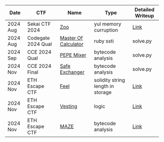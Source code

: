 | Date      | CTF                  | Name                     | Type | Detailed Writeup                                                    |
|-----------|----------------------|--------------------------|------|---------------------------------------------------------------------|
| 2024 Aug  | Sekai CTF 2024       | [Zoo](./zoo)             | yul memory curruption | [Link](https://blog.solidity.kr/posts/(ctf)-2024-SekaiCTF/)         |
| 2024 Aug  | Codegate 2024 Qual   | [Master Of Calculator](./master-of-calculator) | ruby ssti | solve.py   |
| 2024 Sep  | CCE 2024 Qual        | [PEPE Mixer](./pepe-mixer)       | bytecode analysis |  solve.py      |
| 2024 Nov  | CCE 2024 Final       | [Safe Exchanger](./safe-exchange) | bytecode analysis | solve.py | 
| 2024 Nov  | ETH Escape CTF       | [Feel](./feel)           | solidity string length in storage | [Link](https://blog.solidity.kr/posts/(ctf)-2024-eth-escape-ctf/)   |
| 2024 Nov | ETH Escape CTF       | [Vesting](./vesting)     | logic | [Link](https://blog.solidity.kr/posts/(ctf)-2024-eth-escape-ctf/)   |
| 2024 Nov | ETH Escape CTF       | [MAZE](./maze)           | bytecode analysis | [Link](https://blog.solidity.kr/posts/(ctf)-2024-eth-escape-ctf/)   |
